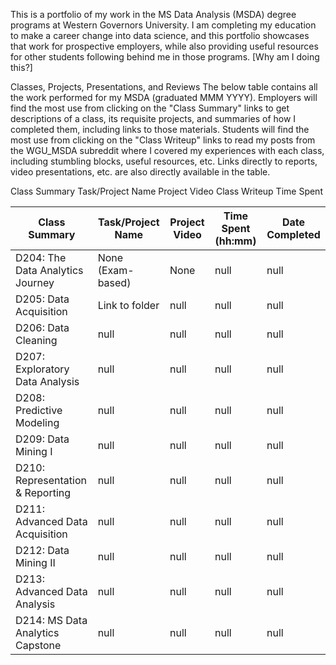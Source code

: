 This is a portfolio of my work in the MS Data Analysis (MSDA) degree programs at Western Governors University. I am completing my education to make a career change into data science, and this portfolio showcases that work for prospective employers, while also providing useful resources for other students following behind me in those programs. [Why am I doing this?]

Classes, Projects, Presentations, and Reviews
The below table contains all the work performed for my MSDA (graduated MMM YYYY). Employers will find the most use from clicking on the "Class Summary" links to get descriptions of a class, its requisite projects, and summaries of how I completed them, including links to those materials. Students will find the most use from clicking on the "Class Writeup" links to read my posts from the WGU_MSDA subreddit where I covered my experiences with each class, including stumbling blocks, useful resources, etc. Links directly to reports, video presentations, etc. are also directly available in the table.

Class Summary	Task/Project Name	Project Video	Class Writeup	Time Spent
				

|Class Summary | Task/Project Name | Project Video | Time Spent (hh:mm) | Date Completed|
|---------------------|--------------------------|-------------------|-----------------------------|----------------------|
D204: The Data Analytics Journey | None (Exam-based) | None | null | null |				
D205: Data Acquisition | Link to folder | null | null | null| 				
D206: Data Cleaning | null | null | null | null
D207: Exploratory Data Analysis | null | null | null | null |
D208: Predictive Modeling | null | null | null |null |  
D209: Data Mining I | null | null | null | null |
D210: Representation & Reporting | null | null | null | null |	
D211: Advanced Data Acquisition | null | null | null | null |				
D212: Data Mining II | null | null | null | null | 				
D213: Advanced Data Analysis | null | null | null | null |				
D214: MS Data Analytics Capstone | null | null | null | null |
